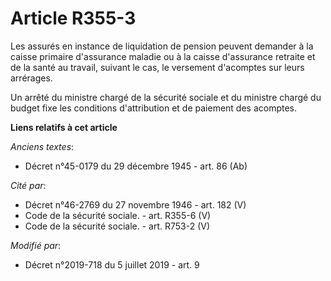 # Article R355-3

Les assurés en instance de liquidation de pension peuvent demander à la caisse primaire d'assurance maladie ou à la caisse
d'assurance retraite et de la santé au travail, suivant le cas, le versement d'acomptes sur leurs arrérages.

Un arrêté du ministre chargé de la sécurité sociale et du ministre chargé du budget fixe les conditions d'attribution et de
paiement des acomptes.

**Liens relatifs à cet article**

_Anciens textes_:

  - Décret n°45-0179 du 29 décembre 1945 - art. 86 (Ab)

_Cité par_:

  - Décret n°46-2769 du 27 novembre 1946 - art. 182 (V)
  - Code de la sécurité sociale. - art. R355-6 (V)
  - Code de la sécurité sociale. - art. R753-2 (V)

_Modifié par_:

  - Décret n°2019-718 du 5 juillet 2019 - art. 9
